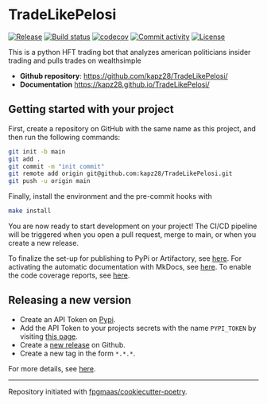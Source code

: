# TradeLikePelosi

[![Release](https://img.shields.io/github/v/release/kapz28/TradeLikePelosi)](https://img.shields.io/github/v/release/kapz28/TradeLikePelosi)
[![Build status](https://img.shields.io/github/actions/workflow/status/kapz28/TradeLikePelosi/main.yml?branch=main)](https://github.com/kapz28/TradeLikePelosi/actions/workflows/main.yml?query=branch%3Amain)
[![codecov](https://codecov.io/gh/kapz28/TradeLikePelosi/branch/main/graph/badge.svg)](https://codecov.io/gh/kapz28/TradeLikePelosi)
[![Commit activity](https://img.shields.io/github/commit-activity/m/kapz28/TradeLikePelosi)](https://img.shields.io/github/commit-activity/m/kapz28/TradeLikePelosi)
[![License](https://img.shields.io/github/license/kapz28/TradeLikePelosi)](https://img.shields.io/github/license/kapz28/TradeLikePelosi)

This is a python HFT trading bot that analyzes american politicians insider trading and pulls trades on wealthsimple

- **Github repository**: <https://github.com/kapz28/TradeLikePelosi/>
- **Documentation** <https://kapz28.github.io/TradeLikePelosi/>

## Getting started with your project

First, create a repository on GitHub with the same name as this project, and then run the following commands:

```bash
git init -b main
git add .
git commit -m "init commit"
git remote add origin git@github.com:kapz28/TradeLikePelosi.git
git push -u origin main
```

Finally, install the environment and the pre-commit hooks with

```bash
make install
```

You are now ready to start development on your project!
The CI/CD pipeline will be triggered when you open a pull request, merge to main, or when you create a new release.

To finalize the set-up for publishing to PyPi or Artifactory, see [here](https://fpgmaas.github.io/cookiecutter-poetry/features/publishing/#set-up-for-pypi).
For activating the automatic documentation with MkDocs, see [here](https://fpgmaas.github.io/cookiecutter-poetry/features/mkdocs/#enabling-the-documentation-on-github).
To enable the code coverage reports, see [here](https://fpgmaas.github.io/cookiecutter-poetry/features/codecov/).

## Releasing a new version

- Create an API Token on [Pypi](https://pypi.org/).
- Add the API Token to your projects secrets with the name `PYPI_TOKEN` by visiting [this page](https://github.com/kapz28/TradeLikePelosi/settings/secrets/actions/new).
- Create a [new release](https://github.com/kapz28/TradeLikePelosi/releases/new) on Github.
- Create a new tag in the form `*.*.*`.

For more details, see [here](https://fpgmaas.github.io/cookiecutter-poetry/features/cicd/#how-to-trigger-a-release).

---

Repository initiated with [fpgmaas/cookiecutter-poetry](https://github.com/fpgmaas/cookiecutter-poetry).
